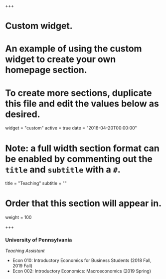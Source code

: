 +++
# Custom widget.
# An example of using the custom widget to create your own homepage section.
# To create more sections, duplicate this file and edit the values below as desired.
widget = "custom"
active = true
date = "2016-04-20T00:00:00"

# Note: a full width section format can be enabled by commenting out the `title` and `subtitle` with a `#`.
title = "Teaching"
subtitle = ""


# Order that this section will appear in.
weight = 100

+++
<h3>University of Pennsylvania</h3>

_Teaching Assistant_

+ Econ 010: Introductory Economics for Business Students (2018 Fall, 2019 Fall)
+ Econ 002: Introductory Economics: Macroeconomics (2019 Spring)
